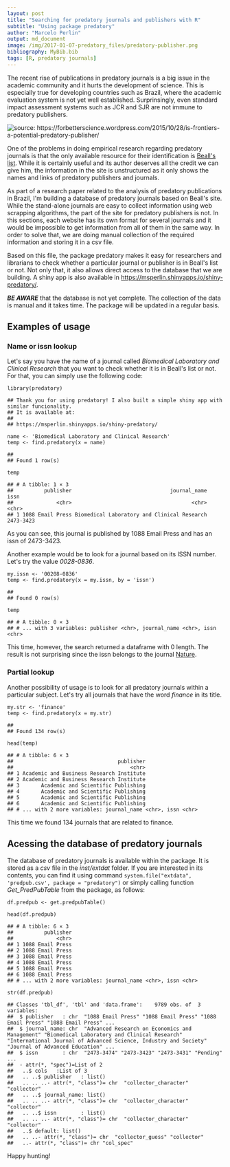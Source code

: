 ```yaml
---
layout: post
title: "Searching for predatory journals and publishers with R"
subtitle: "Using package predatory"
author: "Marcelo Perlin"
output: md_document
image: /img/2017-01-07-predatory_files/predatory-publisher.png
bibliography: MyBib.bib
tags: [R, predatory journals]
---
```


The recent rise of publications in predatory journals is a big issue in
the academic community and it hurts the development of science. This is
especially true for developing countries such as Brazil, where the
academic evaluation system is not yet well established. Surprinsingly,
even standard impact assessment systems such as JCR and SJR are not
immune to predatory publishers.

![source: https://forbetterscience.wordpress.com/2015/10/28/is-frontiers-a-potential-predatory-publisher/
](/img/2017-01-07-predatory_files/predatory-publisher.png)

One of the problems in doing empirical research regarding predatory
journals is that the only available resource for their identification is
[Beall's list](https://scholarlyoa.com/). While it is certainly useful
and its author deserves all the credit we can give him, the information
in the site is unstructured as it only shows the names and links of
predatory publishers and journals.

As part of a research paper related to the analysis of predatory
publications in Brazil, I'm building a database of predatory journals
based on Beall's site. While the stand-alone journals are easy to
collect information using web scrapping algorithms, the part of the site
for predatory publishers is not. In this sections, each website has its
own format for several journals and it would be impossible to get
information from all of them in the same way. In order to solve that, we
are doing manual collection of the required information and storing it
in a csv file.

Based on this file, the package predatory makes it easy for researchers
and librarians to check whether a particular journal or publisher is in
Beall's list or not. Not only that, it also allows direct access to the
database that we are building. A shiny app is also available in
<https://msperlin.shinyapps.io/shiny-predatory/>.

***BE AWARE*** that the database is not yet complete. The collection of
the data is manual and it takes time. The package will be updated in a
regular basis.

Examples of usage
-----------------

### Name or issn lookup

Let's say you have the name of a journal called *Biomedical Laboratory
and Clinical Research* that you want to check whether it is in Beall's
list or not. For that, you can simply use the following code:

    library(predatory)

    ## Thank you for using predatory! I also built a simple shiny app with similar funcionality.
    ## It is available at:
    ## 
    ## https://msperlin.shinyapps.io/shiny-predatory/

    name <- 'Biomedical Laboratory and Clinical Research'
    temp <- find.predatory(x = name)

    ## 
    ## Found 1 row(s)

    temp

    ## # A tibble: 1 × 3
    ##          publisher                                journal_name      issn
    ##              <chr>                                       <chr>     <chr>
    ## 1 1088 Email Press Biomedical Laboratory and Clinical Research 2473-3423

As you can see, this journal is published by 1088 Email Press and has an
issn of 2473-3423.

Another example would be to look for a journal based on its ISSN number.
Let's try the value *0028-0836*.

    my.issn <- '00208-0836'
    temp <- find.predatory(x = my.issn, by = 'issn')

    ## 
    ## Found 0 row(s)

    temp

    ## # A tibble: 0 × 3
    ## # ... with 3 variables: publisher <chr>, journal_name <chr>, issn <chr>

This time, however, the search returned a dataframe with 0 length. The
result is not surprising since the issn belongs to the journal
[Nature](http://www.nature.com/nature/index.html).

### Partial lookup

Another possibility of usage is to look for all predatory journals
within a particular subject. Let's try all journals that have the word
*finance* in its title.

    my.str <- 'finance'
    temp <- find.predatory(x = my.str)

    ## 
    ## Found 134 row(s)

    head(temp)

    ## # A tibble: 6 × 3
    ##                                  publisher
    ##                                      <chr>
    ## 1 Academic and Business Research Institute
    ## 2 Academic and Business Research Institute
    ## 3       Academic and Scientific Publishing
    ## 4       Academic and Scientific Publishing
    ## 5       Academic and Scientific Publishing
    ## 6       Academic and Scientific Publishing
    ## # ... with 2 more variables: journal_name <chr>, issn <chr>

This time we found 134 journals that are related to finance.

Acessing the database of predatory journals
-------------------------------------------

The database of predatory journals is available within the package. It
is stored as a *csv* file in the *inst/extdat* folder. If you are
interested in its contents, you can find it using command
`system.file("extdata", 'predpub.csv', package = "predatory")` or simply
calling function *Get\_PredPubTable* from the package, as follows:

    df.predpub <- get.predpubTable()

    head(df.predpub)

    ## # A tibble: 6 × 3
    ##          publisher
    ##              <chr>
    ## 1 1088 Email Press
    ## 2 1088 Email Press
    ## 3 1088 Email Press
    ## 4 1088 Email Press
    ## 5 1088 Email Press
    ## 6 1088 Email Press
    ## # ... with 2 more variables: journal_name <chr>, issn <chr>

    str(df.predpub)

    ## Classes 'tbl_df', 'tbl' and 'data.frame':    9789 obs. of  3 variables:
    ##  $ publisher   : chr  "1088 Email Press" "1088 Email Press" "1088 Email Press" "1088 Email Press" ...
    ##  $ journal_name: chr  "Advanced Research on Economics and Management" "Biomedical Laboratory and Clinical Research" "International Journal of Advanced Science, Industry and Society" "Journal of Advanced Education" ...
    ##  $ issn        : chr  "2473-3474" "2473-3423" "2473-3431" "Pending" ...
    ##  - attr(*, "spec")=List of 2
    ##   ..$ cols   :List of 3
    ##   .. ..$ publisher   : list()
    ##   .. .. ..- attr(*, "class")= chr  "collector_character" "collector"
    ##   .. ..$ journal_name: list()
    ##   .. .. ..- attr(*, "class")= chr  "collector_character" "collector"
    ##   .. ..$ issn        : list()
    ##   .. .. ..- attr(*, "class")= chr  "collector_character" "collector"
    ##   ..$ default: list()
    ##   .. ..- attr(*, "class")= chr  "collector_guess" "collector"
    ##   ..- attr(*, "class")= chr "col_spec"

Happy hunting!
